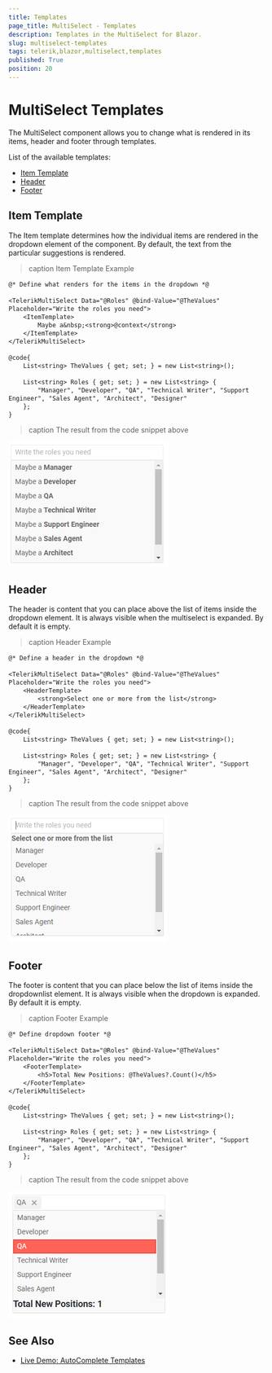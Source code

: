 ```yaml
---
title: Templates
page_title: MultiSelect - Templates
description: Templates in the MultiSelect for Blazor.
slug: multiselect-templates
tags: telerik,blazor,multiselect,templates
published: True
position: 20
---
```


# MultiSelect Templates

The MultiSelect component allows you to change what is rendered in its items, header and footer through templates.

List of the available templates:

* [Item Template](#item-template)
* [Header](#header)
* [Footer](#footer)


## Item Template

The Item template determines how the individual items are rendered in the dropdown element of the component. By default, the text from the particular suggestions is rendered.

>caption Item Template Example

````CSHTML
@* Define what renders for the items in the dropdown *@

<TelerikMultiSelect Data="@Roles" @bind-Value="@TheValues" Placeholder="Write the roles you need">
    <ItemTemplate>
        Maybe a&nbsp;<strong>@context</strong>
    </ItemTemplate>
</TelerikMultiSelect>

@code{
    List<string> TheValues { get; set; } = new List<string>();

    List<string> Roles { get; set; } = new List<string> {
        "Manager", "Developer", "QA", "Technical Writer", "Support Engineer", "Sales Agent", "Architect", "Designer"
    };
}
````

>caption The result from the code snippet above

![](images/multiselect-item-template.png)

## Header

The header is content that you can place above the list of items inside the dropdown element. It is always visible when the multiselect is expanded. By default it is empty.

>caption Header Example

````CSHTML
@* Define a header in the dropdown *@

<TelerikMultiSelect Data="@Roles" @bind-Value="@TheValues" Placeholder="Write the roles you need">
    <HeaderTemplate>
        <strong>Select one or more from the list</strong>
    </HeaderTemplate>
</TelerikMultiSelect>

@code{
    List<string> TheValues { get; set; } = new List<string>();

    List<string> Roles { get; set; } = new List<string> {
        "Manager", "Developer", "QA", "Technical Writer", "Support Engineer", "Sales Agent", "Architect", "Designer"
    };
}
````

>caption The result from the code snippet above

![](images/multiselect-header-template.png)

## Footer

The footer is content that you can place below the list of items inside the dropdownlist element. It is always visible when the dropdown is expanded. By default it is empty.

>caption Footer Example

````CSHTML
@* Define dropdown footer *@

<TelerikMultiSelect Data="@Roles" @bind-Value="@TheValues" Placeholder="Write the roles you need">
    <FooterTemplate>
        <h5>Total New Positions: @TheValues?.Count()</h5>
    </FooterTemplate>
</TelerikMultiSelect>

@code{
    List<string> TheValues { get; set; } = new List<string>();

    List<string> Roles { get; set; } = new List<string> {
        "Manager", "Developer", "QA", "Technical Writer", "Support Engineer", "Sales Agent", "Architect", "Designer"
    };
}
````

>caption The result from the code snippet above

![](images/multiselect-footer-template.png)

## See Also

  * [Live Demo: AutoComplete Templates](https://demos.telerik.com/blazor-ui/autocomplete/templates)
   
  
